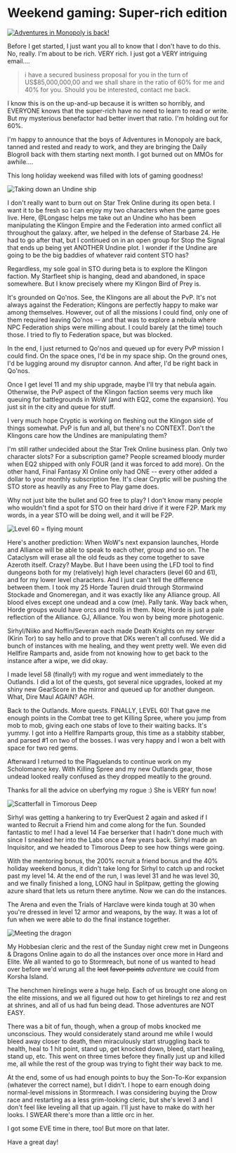 # Weekend gaming: Super-rich edition

[![](http://westkarana.com/wp-content/uploads/2010/01/aimbomb.jpg "Adventures in Monopoly is back!")](http://westkarana.com/wp-content/uploads/2010/01/aimbomb.jpg)

Before I get started, I just want you all to know that I don't have to do this. No, really. I'm about to be rich. VERY rich. I just got a VERY intriguing email....


> i have a secured business proposal for you in the turn of US$85,000,000,00 and we shall share in the ratio of 60% for me and 40% for you. Should you be interested, contact me back.



I know this is on the up-and-up because it is written so horribly, and EVERYONE knows that the super-rich have no need to learn to read or write. But my mysterious benefactor had better invert that ratio. I'm holding out for 60%.

I'm happy to announce that the boys of Adventures in Monopoly are back, tanned and rested and ready to work, and they are bringing the Daily Blogroll back with them starting next month. I got burned out on MMOs for awhile....

This long holiday weekend was filled with lots of gaming goodness!

![](http://westkarana.com/wp-content/uploads/2010/01/GameClient-2010-01-15-19-33-33-57.jpg "Taking down an Undine ship")

I don't really want to burn out on Star Trek Online during its open beta. I want it to be fresh so I can enjoy my two characters when the game goes live. Here, @Longasc helps me take out an Undine who has been manipulating the Klingon Empire and the Federation into armed conflict all throughout the galaxy. after, we helped in the defense of Starbase 24. He had to go after that, but I continued on in an open group for Stop the Signal that ends up being yet ANOTHER Undine plot. I wonder if the Undine are going to be the big baddies of whatever raid content STO has?

Regardless, my sole goal in STO during beta is to explore the Klingon faction. My Starfleet ship is hanging, dead and abandoned, in space somewhere. But I know precisely where my Klingon Bird of Prey is.

It's grounded on Qo'nos. See, the Klingons are all about the PvP. It's not always against the Federation; Klingons are perfectly happy to make war among themselves. However, out of all the missions I could find, only one of them required leaving Qo'nos -- and that was to explore a nebula where NPC Federation ships were milling about. I could barely (at the time) touch those. I tried to fly to Federation space, but was blocked.

In the end, I just returned to Qo'nos and queued up for every PvP mission I could find. On the space ones, I'd be in my space ship. On the ground ones, I'd be lugging around my disruptor cannon. And after, I'd be right back in Qo'nos.

Once I get level 11 and my ship upgrade, maybe I'll try that nebula again. Otherwise, the PvP aspect of the Klingon faction seems very much like queuing for battlegrounds in WoW (and with EQ2, come the expansion). You just sit in the city and queue for stuff.

I very much hope Cryptic is working on fleshing out the Klingon side of things somewhat. PvP is fun and all, but there's no CONTEXT. Don't the Klingons care how the Undines are manipulating them?

I'm still rather undecided about the Star Trek Online business plan. Only two character slots? For a subscription game? People screamed bloody murder when EQ2 shipped with only FOUR (and it was forced to add more). On the other hand, Final Fantasy XI Online only had ONE -- every other added a dollar to your monthly subscription fee. It's clear Cryptic will be pushing the STO store as heavily as any Free to Play game does.

Why not just bite the bullet and GO free to play? I don't know many people who wouldn't find a spot for STO on their hard drive if it were F2P. Mark my words, in a year STO will be doing well, and it will be F2P.

![](http://westkarana.com/wp-content/uploads/2010/01/WoW-2010-01-18-08-34-38-19.jpg "Level 60 = flying mount")

Here's another prediction: When WoW's next expansion launches, Horde and Alliance will be able to speak to each other, group and so on. The Cataclysm will erase all the old feuds as they come together to save Azeroth itself. Crazy? Maybe. But I have been using the LFD tool to find dungeons both for my (relatively) high level characters (level 60 and 61), and for my lower level characters. And I just can't tell the difference between them. I took my 25 Horde Tauren druid through Stormwind Stockade and Gnomeregan, and it was exactly like any Alliance group. All blood elves except one undead and a cow (me). Pally tank. Way back when, Horde groups would have orcs and trolls in them. Now, Horde is just a pale reflection of the Alliance. GJ, Alliance. You won by being more photogenic.

Sirhyl/Niiko and Noffin/Severan each made Death Knights on my server (Kirin Tor) to say hello and to prove that DKs weren't all confused. We did a bunch of instances with me healing, and they went pretty well. We even did Hellfire Ramparts and, aside from not knowing how to get back to the instance after a wipe, we did okay.

I made level 58 (finally!) with my rogue and went immediately to the Outlands. I did a lot of the quests, got several nice upgrades, looked at my shiny new GearScore in the mirror and queued up for another dungeon. What, Dire Maul AGAIN? AGH.

Back to the Outlands. More quests. FINALLY, LEVEL 60! That gave me enough points in the Combat tree to get Killing Spree, where you jump from mob to mob, giving each one stabs of love to their waiting backs. It's yummy. I got into a Hellfire Ramparts group, this time as a stabbity stabber, and parsed #1 on two of the bosses. I was very happy and I won a belt with space for two red gems.

Afterward I returned to the Plaguelands to continue work on my Scholomance key. With Killing Spree and my new Outlands gear, those undead looked really confused as they dropped meatily to the ground.

Thanks for all the advice on uberfying my rogue :) She is VERY fun now!

![](http://westkarana.com/wp-content/uploads/2010/01/EverQuest2-2010-01-17-17-00-50-77.jpg "Scatterfall in Timorous Deep")

Sirhyl was getting a hankering to try EverQuest 2 again and asked if I wanted to Recruit a Friend him and come along for the fun. Sounded fantastic to me! I had a level 14 Fae berserker that I hadn't done much with since I sneaked her into the Labs once a few years back. Sirhyl made an Inquisitor, and we headed to Timorous Deep to see how things were going.

With the mentoring bonus, the 200% recruit a friend bonus and the 40% holiday weekend bonus, it didn't take long for Sirhyl to catch up and rocket past my level 14. At the end of the run, I was level 31 and he was level 30, and we finally finished a long, LONG haul in Splitpaw, getting the glowing azure shard that lets us return there anytime. Now we can do the instances.

The Arena and even the Trials of Harclave were kinda tough at 30 when you're dressed in level 12 armor and weapons, by the way. It was a lot of fun when we were able to do the final instance together.

![](http://westkarana.com/wp-content/uploads/2010/01/dndclient-2010-01-18-00-36-15-53.jpg "Meeting the dragon")

My Hobbesian cleric and the rest of the Sunday night crew met in Dungeons & Dragons Online again to do all the instances over once more in Hard and Elite. We all wanted to go to Stormreach, but none of us wanted to head over before we'd wrung all the ~~loot~~ ~~favor points~~ *adventure* we could from Korsha Island. 

The henchmen hirelings were a huge help. Each of us brought one along on the elite missions, and we all figured out how to get hirelings to rez and rest at shrines, and all of us had fun being dead. Those adventures are NOT EASY.

There was a bit of fun, though, when a group of mobs knocked me unconscious. They would considerately stand around me while I would bleed away closer to death, then miraculously start struggling back to health, heal to 1 hit point, stand up, get knocked down, bleed, start healing, stand up, etc. This went on three times before they finally just up and killed me, all while the rest of the group was trying to fight their way back to me.

At the end, some of us had enough points to buy the Son-To-Kor expansion (whatever the correct name), but I didn't. I hope to earn enough doing normal-level missions in Stormreach. I was considering buying the Drow race and restarting as a less grim-looking cleric, but she's level 3 and I don't feel like leveling all that up again. I'll just have to make do with her looks. I SWEAR there's more than a little orc in her.

I got some EVE time in there, too! But more on that later.

Have a great day!
